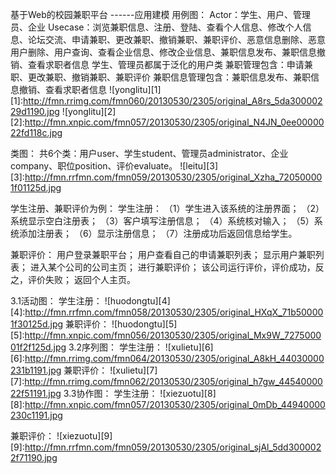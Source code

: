  基于Web的校园兼职平台
                            	------应用建模
用例图：
Actor：学生、用户、管理员、企业
Usecase：浏览兼职信息、注册、登陆、查看个人信息、修改个人信息、论坛交流、申请兼职、更改兼职、撤销兼职、兼职评价、恶意信息删除、恶意用户删除、用户查询、查看企业信息、修改企业信息、兼职信息发布、兼职信息撤销、查看求职者信息
学生、管理员都属于泛化的用户类
兼职管理包含：申请兼职、更改兼职、撤销兼职、兼职评价
兼职信息管理包含：兼职信息发布、兼职信息撤销、查看求职者信息
![yonglitu][1]
[1]:http://fmn.rrimg.com/fmn060/20130530/2305/original_A8rs_5da30000229d1190.jpg 
![yonglitu][2]
[2]:http://fmn.xnpic.com/fmn057/20130530/2305/original_N4JN_0ee0000022fd118c.jpg
 
类图：
共6个类：用户user、学生student、管理员administrator、企业company、职位position、评价evaluate。
![leitu][3]
[3]:http://fmn.rrfmn.com/fmn059/20130530/2305/original_Xzha_720500001f01125d.jpg

学生注册、兼职评价为例：
学生注册：
（1）学生进入该系统的注册界面；
（2）系统显示空白注册表；
（3）客户填写注册信息；
（4）系统核对输入；
（5）系统添加注册表；
（6）显示注册信息；
（7）注册成功后返回信息给学生。

兼职评价：
用户登录兼职平台；
用户查看自己的申请兼职列表；
显示用户兼职列表；
进入某个公司的公司主页；
进行兼职评价；
该公司运行评价，评价成功，反之，评价失败；
返回个人主页。




3.1活动图：
学生注册：
![huodongtu][4]
[4]:http://fmn.rrfmn.com/fmn058/20130530/2305/original_HXqX_71b500001f30125d.jpg
兼职评价：
![huodongtu][5]
[5]:http://fmn.xnpic.com/fmn056/20130530/2305/original_Mx9W_727500001f2f125d.jpg
3.2序列图：
学生注册：
![xulietu][6]
[6]:http://fmn.rrimg.com/fmn064/20130530/2305/original_A8kH_44030000231b1191.jpg
兼职评价：
![xulietu][7]
[7]:http://fmn.rrimg.com/fmn062/20130530/2305/original_h7gw_4454000022f51191.jpg
3.3协作图：
学生注册：
![xiezuotu][8]
[8]:http://fmn.xnpic.com/fmn057/20130530/2305/original_0mDb_44940000230c1191.jpg

兼职评价：
![xiezuotu][9]
[9]:http://fmn.rrfmn.com/fmn059/20130530/2305/original_sjAl_5dd3000022f71190.jpg 
